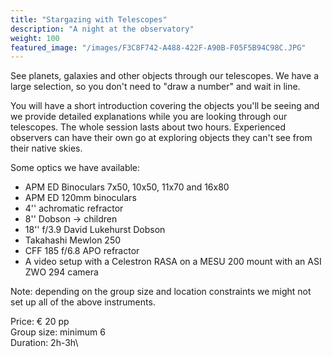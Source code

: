 ```yaml
---
title: "Stargazing with Telescopes"
description: "A night at the observatory"
weight: 100
featured_image: "/images/F3C8F742-A488-422F-A90B-F05F5B94C98C.JPG"
---
```


See planets, galaxies and other objects through our telescopes. We have a large selection, so you don't need to "draw a number" and wait in line.

You will have a short introduction covering the objects you'll be seeing and we provide detailed explanations while you are looking through our telescopes.
The whole session lasts about two hours.
Experienced observers can have their own go at exploring objects they can't see from their native skies.

<!--more-->

Some optics we have available:
- APM ED Binoculars 7x50, 10x50, 11x70 and 16x80
- APM ED 120mm binoculars
- 4'' achromatic refractor
- 8'' Dobson -> children
- 18'' f/3.9 David Lukehurst Dobson
- Takahashi Mewlon 250
- CFF 185 f/6.8 APO refractor
- A video setup with a Celestron RASA on a MESU 200 mount with an ASI ZWO 294 camera

Note: depending on the group size and location constraints we might not set up all of the above instruments.

Price: &euro; 20 pp\
Group size: minimum 6\
Duration: 2h-3h\
